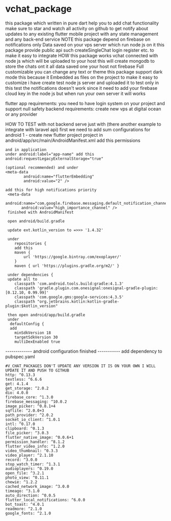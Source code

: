# vchat_package
this package which written in pure dart help you to add chat functionality
make sure to star and watch all activity on github to get notify about updates
to any existing flutter mobile project with any state management and any back-end service
NOTE this package depend on firebase on notifications only Data saved on your vps server which run node js on it
this package provide public api such createSingleChat login register etc.
to make it easy to integrate
HOW this package works
vchat connected with node js which will be uploaded to your host this will create mongodb to store the chats ont it
all data saved one your host not firebase
Full customizable you can change  any text or theme this package support dark mode this because it Embedded as files on the project to make it easy to customize
i have create test node js server and uploaded it to test only in this test the notifications doesn't work since it need to add your firebase
cloud key in the node js but when run your own server it will works

flutter app requirements:
you need to have login system on your project and support null safety
backend requirements:
create new vps at digital ocean or any provider

HOW TO TEST with not backend serve just with  (there another example to integrate with laravel api)
first we need to add sum configurations for android
1 - create new flutter project project
in android/app/src/main/AndroidManifest.xml add this permissions
    <uses-permission android:name="android.permission.INTERNET" />
    <uses-permission android:name="android.permission.RECORD_AUDIO" />
    <uses-permission android:name="android.permission.WRITE_EXTERNAL_STORAGE"/>
    <uses-permission android:name="android.permission.READ_EXTERNAL_STORAGE"/>

    and in application
    under android:label="app-name" add this android:requestLegacyExternalStorage="true"
    
    (optional recommended) and under
    <meta-data
            android:name="flutterEmbedding"
            android:value="2" />

    add this for high notifications priority
     <meta-data
           android:name="com.google.firebase.messaging.default_notification_channel_id"
           android:value="high_importance_channel" />
     finished with AndroidManifest      
     
     open android/build.gradle
     
     update ext.kotlin_version to =>>> '1.4.32'
     
     under 
        repositories { 
        add this 
        maven {
            url 'https://google.bintray.com/exoplayer/'
        }
        maven { url 'https://plugins.gradle.org/m2/' }
        
     under dependencies {
     update all to  
        classpath 'com.android.tools.build:gradle:4.1.3'
        classpath 'gradle.plugin.com.onesignal:onesignal-gradle-plugin:[0.12.10, 0.99.99]'
        classpath 'com.google.gms:google-services:4.3.5'
        classpath "org.jetbrains.kotlin:kotlin-gradle-plugin:$kotlin_version"
        
     then open android/app/build.gradle  
     under 
      defaultConfig {
      add 
        minSdkVersion 18
        targetSdkVersion 30
        multiDexEnabled true 
        
  -------------   android configuration finished   -----------
  add dependency to pubspec.yaml
  ```
  #V_CHAT_PACKAGES DON'T UPDATE ANY VERSION IT IS ON YOUR OWN I WILL UPDATE IT AND PUSH TO GITHUB
  http: ^0.13.3
  textless: ^6.6.6
  get: 4.1.4
  get_storage: ^2.0.2
  dio: 4.0.0
  firebase_core: ^1.3.0
  firebase_messaging: ^10.0.2
  image_picker: ^0.8.1+4
  sqflite: ^2.0.0+3
  path_provider: ^2.0.2
  socket_io_client: ^1.0.1
  intl: ^0.17.0
  clipboard: ^0.1.3
  file_picker: ^3.0.3
  flutter_native_image: ^0.0.6+1
  permission_handler: ^8.1.2
  flutter_video_info: ^1.2.0
  video_thumbnail: ^0.3.3
  video_player: ^2.1.10
  record: ^3.0.0
  stop_watch_timer: ^1.3.1
  audioplayers: ^0.19.0
  open_file: ^3.2.1
  photo_view: ^0.11.1
  chewie: ^1.2.2
  cached_network_image: ^3.0.0
  timeago: ^3.1.0
  auto_direction: ^0.0.5
  flutter_local_notifications: ^6.0.0
  bot_toast: ^4.0.1
  readmore: ^2.1.0
  google_fonts: ^2.1.0
  ```
